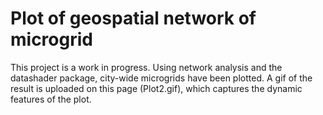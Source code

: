 # Plot of geospatial network of microgrid

This project is a work in progress. Using network analysis and the datashader package, city-wide microgrids have been plotted. A gif of the result is uploaded on this page (Plot2.gif), which captures the dynamic features of the plot.
